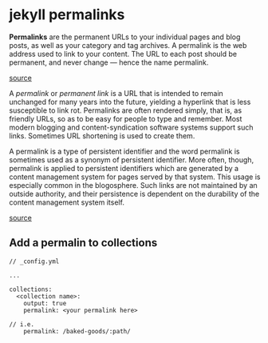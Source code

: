 
# jekyll permalinks

__Permalinks__ are the permanent URLs to your individual pages and blog posts, as well as your category and tag archives. A permalink is the web address used to link to your content. The URL to each post should be permanent, and never change — hence the name permalink.

[source](https://codex.wordpress.org/Settings_Permalinks_Screen)


A _permalink_ or _permanent link_ is a URL that is intended to remain unchanged for many years into the future, yielding a hyperlink that is less susceptible to link rot. Permalinks are often rendered simply, that is, as friendly URLs, so as to be easy for people to type and remember. Most modern blogging and content-syndication software systems support such links. Sometimes URL shortening is used to create them.

A permalink is a type of persistent identifier and the word permalink is sometimes used as a synonym of persistent identifier. More often, though, permalink is applied to persistent identifiers which are generated by a content management system for pages served by that system. This usage is especially common in the blogosphere. Such links are not maintained by an outside authority, and their persistence is dependent on the durability of the content management system itself.

[source](https://en.wikipedia.org/wiki/Permalink)

## Add a permalin to collections

```
// _config.yml

...

collections:
  <collection name>:
    output: true
    permalink: <your permalink here>
  
// i.e.
    permalink: /baked-goods/:path/
    
```
